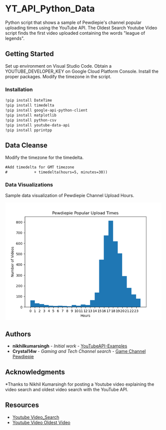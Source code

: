 # YT_API_Python_Data

Python script that shows a sample of Pewdiepie's channel popular uploading times using the YouTube API. The Oldest Search Youtube Video script finds the first video uploaded containing the words "league of legends".

## Getting Started

Set up environment on Visual Studio Code. Obtain a YOUTUBE_DEVELOPER_KEY on Google Cloud Platform Console. Install the proper packages.
Modify the timezone in the script.

### Installation

```
!pip install DateTime
!pip install timedelta
!pip install google-api-python-client
!pip install matplotlib
!pip install python-csv
!pip install youtube-data-api
!pip install pprintpp
```

## Data Cleanse

Modify the timezone for the timedelta.

```
#Add timedelta for GMT timezone
#            + timedelta(hours=5, minutes=30))
```

### Data Visualizations

Sample data visualization of Pewdiepie Channel Upload Hours.

![](Images/Figure_1.png)


## Authors

* **nikhilkumarsingh** - *Initial work* - [YouTubeAPI-Examples](https://github.com/nikhilkumarsingh/YouTubeAPI-Examples)
* **Crystal14w** - *Gaming and Tech Channel search* - [Game Channel Pewdiepie](https://github.com/Crystal14w/YT_API_Python_Data/blob/master/Pewdiepie_Popular_Upload_Times.py) 

## Acknowledgments

*Thanks to Nikhil Kumarsingh for posting a Youtube video explaining the video search and oldest video search with the YouTube API.

## Resources
- [Youtube Video_Search](https://www.youtube.com/watch?v=b_jOJNUD350&list=PLO47T5JD6tWQdn5JeHzIArpe6KsDFZW-D&index=1)
- [Youtube Video Oldest Video](https://www.youtube.com/watch?v=H4fQUHVvbX8&list=PLO47T5JD6tWQdn5JeHzIArpe6KsDFZW-D&index=2)
